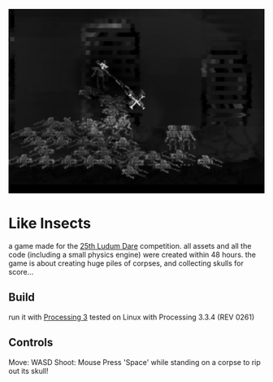 ![screenshot](https://github.com/eelfroth/like-insects/blob/1.2/screenshot.jpg "Like Insects")
# Like Insects
a game made for the [25th Ludum Dare](http://ludumdare.com/compo/ludum-dare-25/?action=preview&uid=7288) competition. all assets and all the code (including a small physics engine) were created within 48 hours.
the game is about creating huge piles of corpses, and collecting skulls for score…

## Build
run it with [Processing 3](https://processing.org/download/)
tested on Linux with Processing 3.3.4 (REV 0261)

## Controls
Move: WASD
Shoot: Mouse
Press 'Space' while standing on a corpse to rip out its skull!
